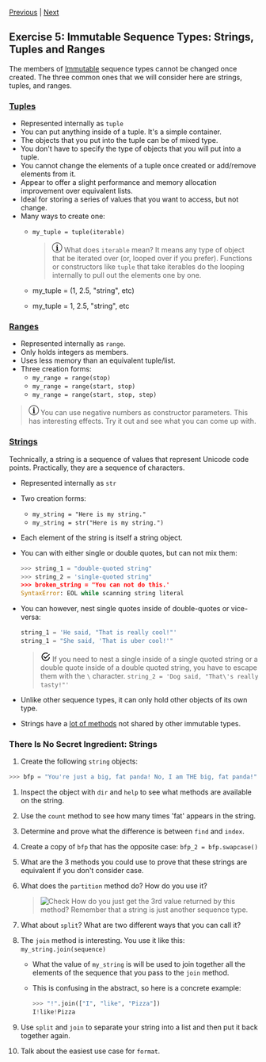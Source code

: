 [Previous](exercise-4.md) |  [Next](exercise-6.md)
## Exercise 5: Immutable Sequence Types: Strings, Tuples and Ranges
The members of [Immutable](https://www.google.com/?gws_rd=ssl#q=immutable) 
sequence types cannot be changed once created.  The three common ones that
we will consider here are strings, tuples, and ranges.

### [Tuples](https://docs.python.org/3.5/library/stdtypes.html#tuples)
- Represented internally as `tuple`
- You can put anything inside of a tuple.  It's a simple container.
- The objects that you put into the tuple can be of mixed type.
- You don't have to specify the type of objects that you will put into
a tuple.
- You cannot change the elements of a tuple once created or add/remove
elements from it.
- Appear to offer a slight performance and memory allocation improvement
over equivalent lists.
- Ideal for storing a series of values that you want to access, but not 
change.  
- Many ways to create one:
    - `my_tuple = tuple(iterable)`  
    
        > ![Information](../images/information.png) What does `iterable` 
        > mean?  It means any type of object that be iterated over (or, 
        > looped over if you prefer).  Functions or constructors like
        > `tuple` that take iterables do the looping internally to pull 
        > out the elements one by one.
    - my_tuple = (1, 2.5, "string", etc)
    - my_tuple = 1, 2.5, "string", etc

### [Ranges](https://docs.python.org/3.5/library/stdtypes.html#ranges)
- Represented internally as `range`.
- Only holds integers as members.
- Uses less memory than an equivalent tuple/list.
- Three creation forms:
    - `my_range = range(stop)`
    - `my_range = range(start, stop)`
    - `my_range = range(start, stop, step)`
    
> ![Information](../images/information.png) You can use negative numbers as 
constructor parameters.  This has interesting effects.  Try it out and see what 
you can come up with.

### [Strings](https://docs.python.org/3.5/library/stdtypes.html#text-sequence-type-str)
Technically, a string is a sequence of values that represent 
Unicode code points. Practically, they are a sequence of characters.
- Represented internally as `str`
- Two creation forms:
    - `my_string = "Here is my string."`
    - `my_string = str("Here is my string.")`
- Each element of the string is itself a string object.
- You can with either single or double quotes, but can not mix them:
    
    ```python
    >>> string_1 = "double-quoted string"
    >>> string_2 = 'single-quoted string"
    >>> broken_string = "You can not do this.'
    SyntaxError: EOL while scanning string literal
    ```
- You can however, nest single quotes inside of double-quotes or vice-versa:

    ```python
    string_1 = 'He said, "That is really cool!"'
    string_1 = "She said, 'That is uber cool!'"
    ```
    
    > ![Checklist](../images/reminder.png) If you need to nest a single inside
    > of a single quoted string or a double quote inside of a double quoted
    > string, you have to escape them with the `\` character.
    > `string_2 = 'Dog said, "That\'s really tasty!"'`
- Unlike other sequence types, it can only hold other objects of its own type.
- Strings have a [lot of methods](https://docs.python.org/3/library/stdtypes.html#string-methods) 
not shared by other immutable types.

### There Is No Secret Ingredient: Strings
1. Create the following `string` objects:
```python
>>> bfp = "You're just a big, fat panda! No, I am THE big, fat panda!"
```
1. Inspect the object with `dir` and `help` to see what methods are available
on the string.
1. Use the `count` method to see how many times 'fat' appears in the string.
1. Determine and prove what the difference is between `find` and `index`.
1. Create a copy of `bfp` that has the opposite case: `bfp_2 = bfp.swapcase()`
1. What are the 3 methods you could use to prove that these strings are
equivalent if you don't consider case.
1. What does the `partition` method do? How do you use it?
    
    > ![Check](..images/reminder.png) How do you just get the 3rd value returned
by this method?  Remember that a string is just another sequence type.
1. What about `split`?  What are two different ways that you can call it?
1. The `join` method is interesting.  You use it like this: `my_string.join(sequence)`
    - What the value of `my_string` is will be used to join together all the
    elements of the sequence that you pass to the `join` method.
    - This is confusing in the abstract, so here is a concrete example:
        
        ```python
        >>> "!".join(["I", "like", "Pizza"])
        I!like!Pizza
        ```
1. Use `split` and `join` to separate your string into a list and then
put it back together again.
1. Talk about the easiest use case for `format`.